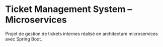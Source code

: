 # Ticket Management System – Microservices

Projet de gestion de tickets internes réalisé en architecture microservices avec Spring Boot.